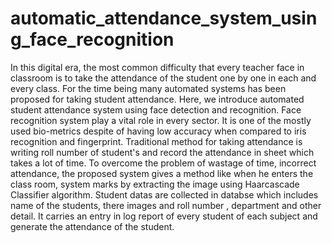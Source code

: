 # automatic_attendance_system_using_face_recognition
In this digital era, the most common difficulty that every teacher face in classroom is to take  the attendance of the student one by one in each and every class.
For the time being many  automated systems has been proposed for taking student attendance. Here, we introduce  automated student attendance system using face detection 
and recognition. Face recognition  system play a vital role in every sector. It is one of the mostly used bio-metrics despite of  having low accuracy when compared
to iris recognition and fingerprint. Traditional method  for taking attendance is writing roll number of student's and record the attendance in sheet which  takes
a lot of time. To overcome the problem of wastage of time, incorrect attendance, the  proposed system gives a method like when he enters the class room, system marks
by  extracting the image using Haarcascade Classifier algorithm. Student datas are collected in databse which includes name of  the students, there images and roll number
, department and other detail. It carries an entry in  log report of every student of each subject and generate the attendance of the student.
